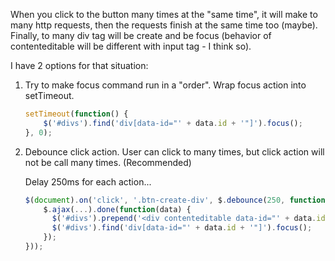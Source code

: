 When you click to the button many times at the "same time", it will make to many http requests, then the requests finish at the same time too (maybe). Finally, to many div tag will be create and be focus (behavior of contenteditable will be different with input tag - I think so).

I have 2 options for that situation:

  1. Try to make focus command run in a "order". Wrap focus action into setTimeout.

      ```js
      setTimeout(function() {
          $('#divs').find('div[data-id="' + data.id + '"]').focus();
      }, 0);
      ```

  2. Debounce click action. User can click to many times, but click action will not be call many times. (Recommended)

     Delay 250ms for each action...

      ```js
      $(document).on('click', '.btn-create-div', $.debounce(250, function(e) {
          $.ajax(...).done(function(data) {
            $('#divs').prepend('<div contenteditable data-id="' + data.id + '">');
            $('#divs').find('div[data-id="' + data.id + '"]').focus();
          });
      }));
      ```
